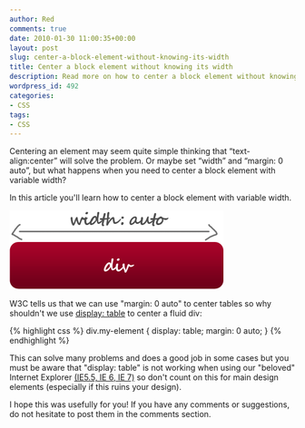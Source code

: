 ```yaml
---
author: Red
comments: true
date: 2010-01-30 11:00:35+00:00
layout: post
slug: center-a-block-element-without-knowing-its-width
title: Center a block element without knowing its width
description: Read more on how to center a block element without knowing its width.
wordpress_id: 492
categories:
- CSS
tags:
- CSS
---
```


Centering an element may seem quite simple thinking that “text-align:center” will solve the problem. Or maybe set “width” and “margin: 0 auto”, but what happens when you need to center a block element with variable width?

In this article you'll learn how to center a block element with variable width.

[![By default div has auto width](/dist/uploads/2010/01/center-block-element.png)](http://www.red-team-design.com/center-a-block-element-without-knowing-its-width/)

<!-- more -->

W3C tells us that we can use "margin: 0 auto" to center tables so why shouldn't we use [display: table](http://www.w3.org/TR/CSS2/tables.html#table-display) to center a fluid div:

{% highlight css %}
div.my-element {
  display: table;
  margin: 0 auto;
}
{% endhighlight %}

This can solve many problems and does a good job in some cases but you must be aware that "display: table" is not working when using our "beloved" Internet Explorer [(IE5.5, IE 6, IE 7)](http://www.quirksmode.org/css/display.html) so don't count on this for main design elements (especially if this ruins your design).

I hope this was usefully for you! If you have any comments or suggestions, do not hesitate to post them in the comments section.